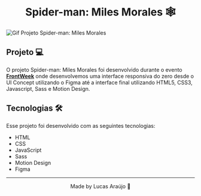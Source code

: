 <h1 align="center">Spider-man: Miles Morales 🕸️</h1>
<img src="video/spiderman-gif.mp4" alt="Gif Projeto Spider-man: Miles Morales">

## Projeto 💻

O projeto Spider-man: Miles Morales foi desenvolvido durante o evento **[FrontWeek](https://www.youtube.com/watch?v=83fVoO_3WAQ)** onde desenvolvemos uma interface responsiva do zero desde o UI Concept utilizando o Figma até a interface final utilizando HTML5, CSS3, Javascript, Sass e Motion Design.

## Tecnologias 🛠️

Esse projeto foi desenvolvido com as seguintes tecnologias:

- HTML
- CSS
- JavaScript
- Sass
- Motion Design
- Figma

---

<p align="center">Made by Lucas Araújo 🥳</p>
